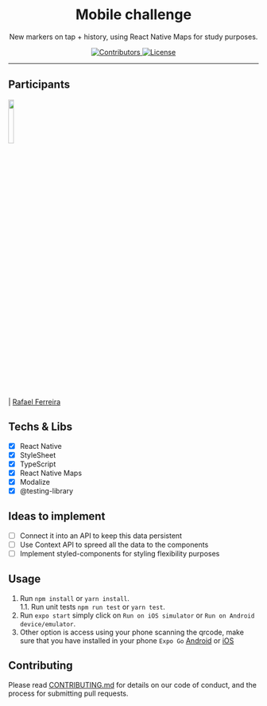 <h1 align="center">
Mobile challenge

</h1>

<p align="center">New markers on tap + history, using React Native Maps for study purposes.</p>

<p align="center">
  <a href="https://github.com:andersonrafaelferreira/react-native-maps-example">
    <img src="https://img.shields.io/badge/contributors-1-green" alt="Contributors">
  </a>
  <a href="https://opensource.org/licenses/MIT">
    <img src="https://img.shields.io/badge/license-MIT-green" alt="License">
  </a>
</p>

<hr>

## Participants

[<img src="https://github.com/andersonrafaelferreira.png" width="15%"/>](https://www.linkedin.com/in/andersonrafaelferreira/)

| [Rafael Ferreira](https://www.linkedin.com/in/andersonrafaelferreira/)

## Techs & Libs

- [x] React Native
- [x] StyleSheet
- [x] TypeScript
- [x] React Native Maps
- [x] Modalize
- [x] @testing-library

## Ideas to implement

- [ ] Connect it into an API to keep this data persistent
- [ ] Use Context API to spreed all the data to the components
- [ ] Implement styled-components for styling flexibility purposes

## Usage

1. Run `npm install` or `yarn install`.<br />
   1.1. Run unit tests `npm run test` or `yarn test`.<br />
2. Run `expo start` simply click on `Run on iOS simulator` or `Run on Android device/emulator`.<br />
3. Other option is access using your phone scanning the qrcode, make sure that you have installed in your phone `Expo Go` [Android](https://play.google.com/store/apps/details?id=host.exp.exponent&hl=pt_BR&gl=US) or [iOS](https://apps.apple.com/us/app/expo-go/id982107779)

## Contributing

Please read [CONTRIBUTING.md](CONTRIBUTING.md) for details on our code of conduct, and the process for submitting pull requests.
